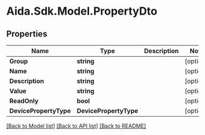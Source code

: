 # Aida.Sdk.Model.PropertyDto

## Properties

Name | Type | Description | Notes
------------ | ------------- | ------------- | -------------
**Group** | **string** |  | [optional] 
**Name** | **string** |  | [optional] 
**Description** | **string** |  | [optional] 
**Value** | **string** |  | [optional] 
**ReadOnly** | **bool** |  | [optional] 
**DevicePropertyType** | **DevicePropertyType** |  | [optional] 

[[Back to Model list]](../README.md#documentation-for-models) [[Back to API list]](../README.md#documentation-for-api-endpoints) [[Back to README]](../README.md)

